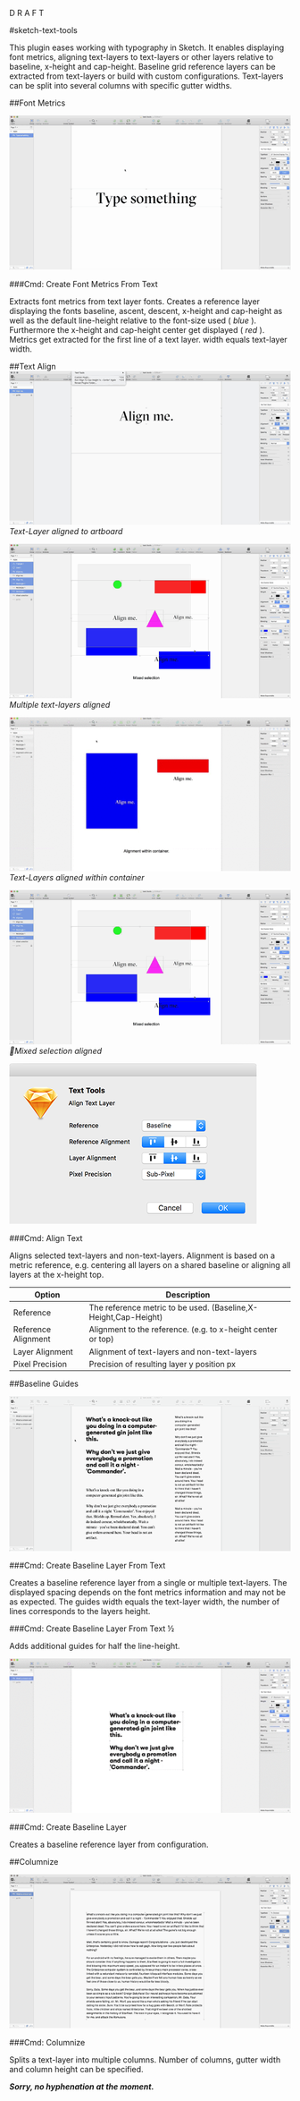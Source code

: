 D R A F T

#sketch-text-tools

This plugin eases working with typography in Sketch. It enables displaying font metrics, aligning text-layers to text-layers or other layers relative to baseline, x-height and cap-height. Baseline grid reference layers can be extracted from text-layers or build with custom configurations. Text-layers can be split into several columns with specific gutter widths.


##Font Metrics

![Font Metric](./text-tools-font-metrics.gif)

###Cmd: Create Font Metrics From Text

Extracts font metrics from text layer fonts. Creates a reference layer displaying the fonts baseline, ascent, descent, x-height and cap-height as well as the default line-height relative to the font-size used ( *blue* ). Furthermore the x-height and cap-height center get displayed ( *red* ). Metrics get extracted for the first line of a text layer. width equals text-layer width.

##Text Align
![Align Artboard](./text-tools-artboard-align.gif)
*Text-Layer aligned to artboard*

![Align Text Layers](./text-tools-text-layer-align.gif)
*Multiple text-layers aligned*

![Align Text Layers Container](text-tools-text-layer-container-align.gif)
*Text-Layers aligned within container*

![Algin mixed selection](text-tools-mixed-align.gif)
*Mixed selection aligned*

![Align text](text-tools-alignment-panel.png)

###Cmd: Align Text

Aligns selected text-layers and non-text-layers. Alignment is based on a metric reference, e.g. centering all layers on a shared baseline or aligning all layers at the x-height top.

Option       | Description
------------ | -------------
Reference | The reference metric to be used. (Baseline,X-Height,Cap-Height)
Reference Alignment | Alignment to the reference. (e.g. to x-height center or top)
Layer Alignment | Alignment of text-layers and non-text-layers
Pixel Precision | Precision of resulting layer y position px


##Baseline Guides

![Baseline layer from text-layer](text-tools-baseline-layer-from-text.gif)

###Cmd: Create Baseline Layer From Text

Creates a baseline reference layer from a single or multiple text-layers.
The displayed spacing depends on the font metrics information and may not be as expected. The guides width equals the text-layer width, the number of lines corresponds to the layers height.

###Cmd: Create Baseline Layer From Text ½

Adds additional guides for half the line-height.


![Baseline layer 1/2 from text-layer](text-tools-baseline-layer.gif)

###Cmd: Create Baseline Layer

Creates a baseline reference layer from configuration.

##Columnize

![alt text](./text-tools-columnize.gif)

###Cmd: Columnize

Splits a text-layer into multiple columns. Number of columns, gutter width and column height can be specified.

***Sorry, no hyphenation at the moment.***
